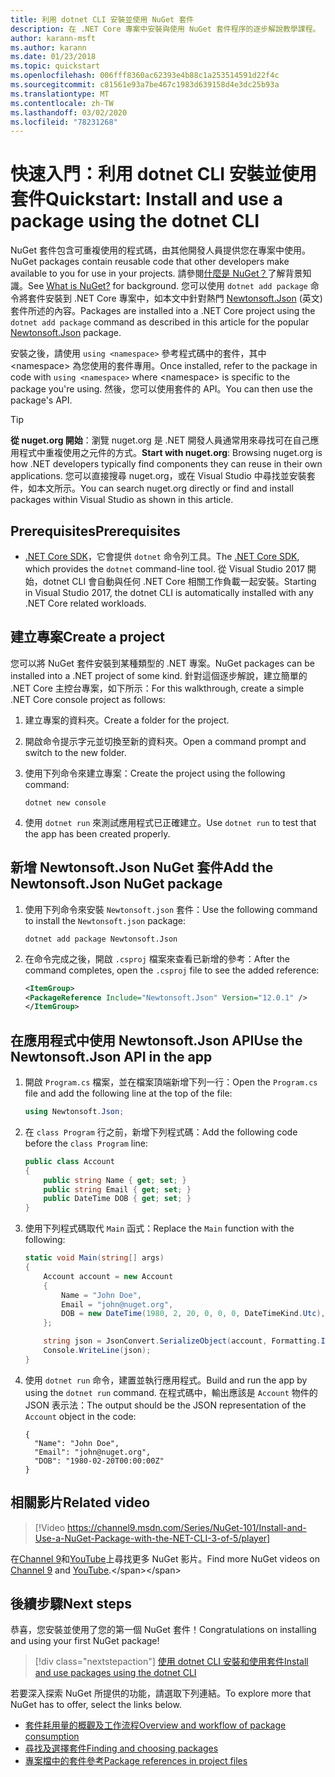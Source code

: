 ```yaml
---
title: 利用 dotnet CLI 安裝並使用 NuGet 套件
description: 在 .NET Core 專案中安裝與使用 NuGet 套件程序的逐步解說教學課程。
author: karann-msft
ms.author: karann
ms.date: 01/23/2018
ms.topic: quickstart
ms.openlocfilehash: 006fff8360ac62393e4b88c1a253514591d22f4c
ms.sourcegitcommit: c81561e93a7be467c1983d639158d4e3dc25b93a
ms.translationtype: MT
ms.contentlocale: zh-TW
ms.lasthandoff: 03/02/2020
ms.locfileid: "78231268"
---
```

# <a name="quickstart-install-and-use-a-package-using-the-dotnet-cli"></a><span data-ttu-id="0efce-103">快速入門：利用 dotnet CLI 安裝並使用套件</span><span class="sxs-lookup"><span data-stu-id="0efce-103">Quickstart: Install and use a package using the dotnet CLI</span></span>

<span data-ttu-id="0efce-104">NuGet 套件包含可重複使用的程式碼，由其他開發人員提供您在專案中使用。</span><span class="sxs-lookup"><span data-stu-id="0efce-104">NuGet packages contain reusable code that other developers make available to you for use in your projects.</span></span> <span data-ttu-id="0efce-105">請參閱[什麼是 NuGet？](../What-is-NuGet.md)了解背景知識。</span><span class="sxs-lookup"><span data-stu-id="0efce-105">See [What is NuGet?](../What-is-NuGet.md) for background.</span></span> <span data-ttu-id="0efce-106">您可以使用 `dotnet add package` 命令將套件安裝到 .NET Core 專案中，如本文中針對熱門 [Newtonsoft.Json](https://www.nuget.org/packages/Newtonsoft.Json/) \(英文\) 套件所述的內容。</span><span class="sxs-lookup"><span data-stu-id="0efce-106">Packages are installed into a .NET Core project using the `dotnet add package` command as described in this article for the popular [Newtonsoft.Json](https://www.nuget.org/packages/Newtonsoft.Json/) package.</span></span>

<span data-ttu-id="0efce-107">安裝之後，請使用 `using <namespace>` 參考程式碼中的套件，其中 \<namespace\> 為您使用的套件專用。</span><span class="sxs-lookup"><span data-stu-id="0efce-107">Once installed, refer to the package in code with `using <namespace>` where \<namespace\> is specific to the package you're using.</span></span> <span data-ttu-id="0efce-108">然後，您可以使用套件的 API。</span><span class="sxs-lookup"><span data-stu-id="0efce-108">You can then use the package's API.</span></span>

> [!Tip]
> <span data-ttu-id="0efce-109">**從 nuget.org 開始**：瀏覽 nuget.org 是 .NET 開發人員通常用來尋找可在自己應用程式中重複使用之元件的方式。</span><span class="sxs-lookup"><span data-stu-id="0efce-109">**Start with nuget.org**: Browsing nuget.org is how .NET developers typically find components they can reuse in their own applications.</span></span> <span data-ttu-id="0efce-110">您可以直接搜尋 nuget.org，或在 Visual Studio 中尋找並安裝套件，如本文所示。</span><span class="sxs-lookup"><span data-stu-id="0efce-110">You can search nuget.org directly or find and install packages within Visual Studio as shown in this article.</span></span>

## <a name="prerequisites"></a><span data-ttu-id="0efce-111">Prerequisites</span><span class="sxs-lookup"><span data-stu-id="0efce-111">Prerequisites</span></span>

- <span data-ttu-id="0efce-112">[.NET Core SDK](https://www.microsoft.com/net/download/)，它會提供 `dotnet` 命令列工具。</span><span class="sxs-lookup"><span data-stu-id="0efce-112">The [.NET Core SDK](https://www.microsoft.com/net/download/), which provides the `dotnet` command-line tool.</span></span> <span data-ttu-id="0efce-113">從 Visual Studio 2017 開始，dotnet CLI 會自動與任何 .NET Core 相關工作負載一起安裝。</span><span class="sxs-lookup"><span data-stu-id="0efce-113">Starting in Visual Studio 2017, the dotnet CLI is automatically installed with any .NET Core related workloads.</span></span>

## <a name="create-a-project"></a><span data-ttu-id="0efce-114">建立專案</span><span class="sxs-lookup"><span data-stu-id="0efce-114">Create a project</span></span>

<span data-ttu-id="0efce-115">您可以將 NuGet 套件安裝到某種類型的 .NET 專案。</span><span class="sxs-lookup"><span data-stu-id="0efce-115">NuGet packages can be installed into a .NET project of some kind.</span></span> <span data-ttu-id="0efce-116">針對這個逐步解說，建立簡單的 .NET Core 主控台專案，如下所示：</span><span class="sxs-lookup"><span data-stu-id="0efce-116">For this walkthrough, create a simple .NET Core console project as follows:</span></span>

1. <span data-ttu-id="0efce-117">建立專案的資料夾。</span><span class="sxs-lookup"><span data-stu-id="0efce-117">Create a folder for the project.</span></span>

1. <span data-ttu-id="0efce-118">開啟命令提示字元並切換至新的資料夾。</span><span class="sxs-lookup"><span data-stu-id="0efce-118">Open a command prompt and switch to the new folder.</span></span>

1. <span data-ttu-id="0efce-119">使用下列命令來建立專案：</span><span class="sxs-lookup"><span data-stu-id="0efce-119">Create the project using the following command:</span></span>

    ```dotnetcli
    dotnet new console
    ```

1. <span data-ttu-id="0efce-120">使用 `dotnet run` 來測試應用程式已正確建立。</span><span class="sxs-lookup"><span data-stu-id="0efce-120">Use `dotnet run` to test that the app has been created properly.</span></span>

## <a name="add-the-newtonsoftjson-nuget-package"></a><span data-ttu-id="0efce-121">新增 Newtonsoft.Json NuGet 套件</span><span class="sxs-lookup"><span data-stu-id="0efce-121">Add the Newtonsoft.Json NuGet package</span></span>

1. <span data-ttu-id="0efce-122">使用下列命令來安裝 `Newtonsoft.json` 套件：</span><span class="sxs-lookup"><span data-stu-id="0efce-122">Use the following command to install the `Newtonsoft.json` package:</span></span>

    ```dotnetcli
    dotnet add package Newtonsoft.Json
    ```

2. <span data-ttu-id="0efce-123">在命令完成之後，開啟 `.csproj` 檔案來查看已新增的參考：</span><span class="sxs-lookup"><span data-stu-id="0efce-123">After the command completes, open the `.csproj` file to see the added reference:</span></span>

    ```xml
   <ItemGroup>
    <PackageReference Include="Newtonsoft.Json" Version="12.0.1" />
   </ItemGroup>
    ```

## <a name="use-the-newtonsoftjson-api-in-the-app"></a><span data-ttu-id="0efce-124">在應用程式中使用 Newtonsoft.Json API</span><span class="sxs-lookup"><span data-stu-id="0efce-124">Use the Newtonsoft.Json API in the app</span></span>

1. <span data-ttu-id="0efce-125">開啟 `Program.cs` 檔案，並在檔案頂端新增下列一行：</span><span class="sxs-lookup"><span data-stu-id="0efce-125">Open the `Program.cs` file and add the following line at the top of the file:</span></span>

    ```cs
    using Newtonsoft.Json;
    ```

1. <span data-ttu-id="0efce-126">在 `class Program` 行之前，新增下列程式碼：</span><span class="sxs-lookup"><span data-stu-id="0efce-126">Add the following code before the `class Program` line:</span></span>

    ```cs
    public class Account
    {
        public string Name { get; set; }
        public string Email { get; set; }
        public DateTime DOB { get; set; }
    }
    ```

1. <span data-ttu-id="0efce-127">使用下列程式碼取代 `Main` 函式：</span><span class="sxs-lookup"><span data-stu-id="0efce-127">Replace the `Main` function with the following:</span></span>

    ```cs
    static void Main(string[] args)
    {
        Account account = new Account
        {
            Name = "John Doe",
            Email = "john@nuget.org",
            DOB = new DateTime(1980, 2, 20, 0, 0, 0, DateTimeKind.Utc),
        };

        string json = JsonConvert.SerializeObject(account, Formatting.Indented);
        Console.WriteLine(json);
    }
    ```

1. <span data-ttu-id="0efce-128">使用 `dotnet run` 命令，建置並執行應用程式。</span><span class="sxs-lookup"><span data-stu-id="0efce-128">Build and run the app by using the `dotnet run` command.</span></span> <span data-ttu-id="0efce-129">在程式碼中，輸出應該是 `Account` 物件的 JSON 表示法：</span><span class="sxs-lookup"><span data-stu-id="0efce-129">The output should be the JSON representation of the `Account` object in the code:</span></span>

    ```output
    {
      "Name": "John Doe",
      "Email": "john@nuget.org",
      "DOB": "1980-02-20T00:00:00Z"
    }
    ```
## <a name="related-video"></a><span data-ttu-id="0efce-130">相關影片</span><span class="sxs-lookup"><span data-stu-id="0efce-130">Related video</span></span>

> [!Video https://channel9.msdn.com/Series/NuGet-101/Install-and-Use-a-NuGet-Package-with-the-NET-CLI-3-of-5/player]

<span data-ttu-id="0efce-131">在[Channel 9](https://channel9.msdn.com/Series/NuGet-101)和[YouTube](https://www.youtube.com/playlist?list=PLdo4fOcmZ0oVLvfkFk8O9h6v2Dcdh2bh_)上尋找更多 NuGet 影片。</span><span class="sxs-lookup"><span data-stu-id="0efce-131">Find more NuGet videos on [Channel 9](https://channel9.msdn.com/Series/NuGet-101) and [YouTube](https://www.youtube.com/playlist?list=PLdo4fOcmZ0oVLvfkFk8O9h6v2Dcdh2bh_).</span></span>

## <a name="next-steps"></a><span data-ttu-id="0efce-132">後續步驟</span><span class="sxs-lookup"><span data-stu-id="0efce-132">Next steps</span></span>

<span data-ttu-id="0efce-133">恭喜，您安裝並使用了您的第一個 NuGet 套件！</span><span class="sxs-lookup"><span data-stu-id="0efce-133">Congratulations on installing and using your first NuGet package!</span></span>

> [!div class="nextstepaction"]
> [<span data-ttu-id="0efce-134">使用 dotnet CLI 安裝和使用套件</span><span class="sxs-lookup"><span data-stu-id="0efce-134">Install and use packages using the dotnet CLI</span></span>](../consume-packages/install-use-packages-dotnet-cli.md)

<span data-ttu-id="0efce-135">若要深入探索 NuGet 所提供的功能，請選取下列連結。</span><span class="sxs-lookup"><span data-stu-id="0efce-135">To explore more that NuGet has to offer, select the links below.</span></span>

- [<span data-ttu-id="0efce-136">套件耗用量的概觀及工作流程</span><span class="sxs-lookup"><span data-stu-id="0efce-136">Overview and workflow of package consumption</span></span>](../consume-packages/overview-and-workflow.md)
- [<span data-ttu-id="0efce-137">尋找及選擇套件</span><span class="sxs-lookup"><span data-stu-id="0efce-137">Finding and choosing packages</span></span>](../consume-packages/finding-and-choosing-packages.md)
- [<span data-ttu-id="0efce-138">專案檔中的套件參考</span><span class="sxs-lookup"><span data-stu-id="0efce-138">Package references in project files</span></span>](../consume-packages/package-references-in-project-files.md)
